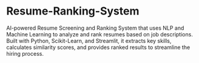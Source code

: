 # Resume-Ranking-System
AI-powered Resume Screening and Ranking System that uses NLP and Machine Learning to analyze and rank resumes based on job descriptions. Built with Python, Scikit-Learn, and Streamlit, it extracts key skills, calculates similarity scores, and provides ranked results to streamline the hiring process.
